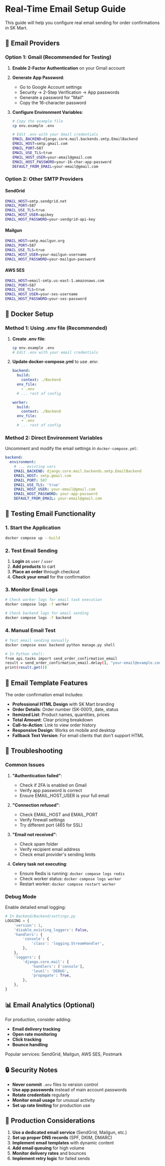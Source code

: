 # Real-Time Email Setup Guide

This guide will help you configure real email sending for order confirmations in SK Mart.

## 📧 Email Providers

### Option 1: Gmail (Recommended for Testing)

1. **Enable 2-Factor Authentication** on your Gmail account
2. **Generate App Password**:
   - Go to Google Account settings
   - Security → 2-Step Verification → App passwords
   - Generate a password for "Mail"
   - Copy the 16-character password

3. **Configure Environment Variables**:
   ```bash
   # Copy the example file
   cp env.example .env
   
   # Edit .env with your Gmail credentials
   EMAIL_BACKEND=django.core.mail.backends.smtp.EmailBackend
   EMAIL_HOST=smtp.gmail.com
   EMAIL_PORT=587
   EMAIL_USE_TLS=true
   EMAIL_HOST_USER=your-email@gmail.com
   EMAIL_HOST_PASSWORD=your-16-char-app-password
   DEFAULT_FROM_EMAIL=your-email@gmail.com
   ```

### Option 2: Other SMTP Providers

#### SendGrid
```bash
EMAIL_HOST=smtp.sendgrid.net
EMAIL_PORT=587
EMAIL_USE_TLS=true
EMAIL_HOST_USER=apikey
EMAIL_HOST_PASSWORD=your-sendgrid-api-key
```

#### Mailgun
```bash
EMAIL_HOST=smtp.mailgun.org
EMAIL_PORT=587
EMAIL_USE_TLS=true
EMAIL_HOST_USER=your-mailgun-username
EMAIL_HOST_PASSWORD=your-mailgun-password
```

#### AWS SES
```bash
EMAIL_HOST=email-smtp.us-east-1.amazonaws.com
EMAIL_PORT=587
EMAIL_USE_TLS=true
EMAIL_HOST_USER=your-ses-username
EMAIL_HOST_PASSWORD=your-ses-password
```

## 🐳 Docker Setup

### Method 1: Using .env file (Recommended)

1. **Create .env file**:
   ```bash
   cp env.example .env
   # Edit .env with your email credentials
   ```

2. **Update docker-compose.yml** to use .env:
   ```yaml
   backend:
     build:
       context: ./Backend
     env_file:
       - .env
     # ... rest of config
   
   worker:
     build:
       context: ./Backend
     env_file:
       - .env
     # ... rest of config
   ```

### Method 2: Direct Environment Variables

Uncomment and modify the email settings in `docker-compose.yml`:

```yaml
backend:
  environment:
    # ... existing vars
    EMAIL_BACKEND: django.core.mail.backends.smtp.EmailBackend
    EMAIL_HOST: smtp.gmail.com
    EMAIL_PORT: 587
    EMAIL_USE_TLS: 'true'
    EMAIL_HOST_USER: your-email@gmail.com
    EMAIL_HOST_PASSWORD: your-app-password
    DEFAULT_FROM_EMAIL: your-email@gmail.com
```

## 🚀 Testing Email Functionality

### 1. Start the Application
```bash
docker compose up --build
```

### 2. Test Email Sending
1. **Login** as `user` / `user`
2. **Add products** to cart
3. **Place an order** through checkout
4. **Check your email** for the confirmation

### 3. Monitor Email Logs
```bash
# Check worker logs for email task execution
docker compose logs -f worker

# Check backend logs for email sending
docker compose logs -f backend
```

### 4. Manual Email Test
```bash
# Test email sending manually
docker compose exec backend python manage.py shell

# In Python shell:
from api.tasks import send_order_confirmation_email
result = send_order_confirmation_email.delay(1, "your-email@example.com")
print(result.get())
```

## 📧 Email Template Features

The order confirmation email includes:

- **Professional HTML Design** with SK Mart branding
- **Order Details**: Order number (SK-0001), date, status
- **Itemized List**: Product names, quantities, prices
- **Total Amount**: Clear pricing breakdown
- **Call-to-Action**: Link to view order history
- **Responsive Design**: Works on mobile and desktop
- **Fallback Text Version**: For email clients that don't support HTML

## 🔧 Troubleshooting

### Common Issues

1. **"Authentication failed"**:
   - Check if 2FA is enabled on Gmail
   - Verify app password is correct
   - Ensure EMAIL_HOST_USER is your full email

2. **"Connection refused"**:
   - Check EMAIL_HOST and EMAIL_PORT
   - Verify firewall settings
   - Try different port (465 for SSL)

3. **"Email not received"**:
   - Check spam folder
   - Verify recipient email address
   - Check email provider's sending limits

4. **Celery task not executing**:
   - Ensure Redis is running: `docker compose logs redis`
   - Check worker status: `docker compose logs worker`
   - Restart worker: `docker compose restart worker`

### Debug Mode

Enable detailed email logging:

```python
# In Backend/Backend/settings.py
LOGGING = {
    'version': 1,
    'disable_existing_loggers': False,
    'handlers': {
        'console': {
            'class': 'logging.StreamHandler',
        },
    },
    'loggers': {
        'django.core.mail': {
            'handlers': ['console'],
            'level': 'DEBUG',
            'propagate': True,
        },
    },
}
```

## 📊 Email Analytics (Optional)

For production, consider adding:

- **Email delivery tracking**
- **Open rate monitoring**
- **Click tracking**
- **Bounce handling**

Popular services: SendGrid, Mailgun, AWS SES, Postmark

## 🔒 Security Notes

- **Never commit** `.env` files to version control
- **Use app passwords** instead of main account passwords
- **Rotate credentials** regularly
- **Monitor email usage** for unusual activity
- **Set up rate limiting** for production use

## 📝 Production Considerations

1. **Use a dedicated email service** (SendGrid, Mailgun, etc.)
2. **Set up proper DNS records** (SPF, DKIM, DMARC)
3. **Implement email templates** with dynamic content
4. **Add email queuing** for high volume
5. **Monitor delivery rates** and bounces
6. **Implement retry logic** for failed sends

